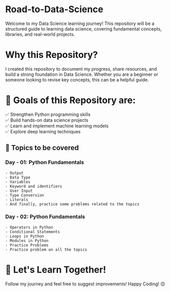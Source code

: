 # Road-to-Data-Science
Welcome to my Data Science learning journey! This repository will be a structured guide to learning data science, covering fundamental concepts, libraries, and real-world projects.

# Why this Repository?
I created this repository to document my progress, share resources, and build a strong foundation in Data Science. Whether you are a beginner or someone looking to revise key concepts, this can be a helpful guide.

# 🎯 Goals of this Repository are: 
✅ Strengthen Python programming skills  
✅ Build hands-on data science projects  
✅ Learn and implement machine learning models  
✅ Explore deep learning techniques  

## 📖 Topics to be covered  
### Day - 01: Python Fundamentals
    - Output
    - Data Type
    - Variables
    - Keyword and identifiers
    - User Input
    - Type Conversion
    - Literals
    - And finally, practice some problems related to the topics

### Day - 02: Python Fundamentals
    - Operators in Python
    - Conditional Statements
    - Loops in Python
    - Modules in Python
    - Practice Problems
    - Practice problem on all the topics

# 🚀 Let's Learn Together!
Follow my journey and feel free to suggest improvements! Happy Coding! 😊
